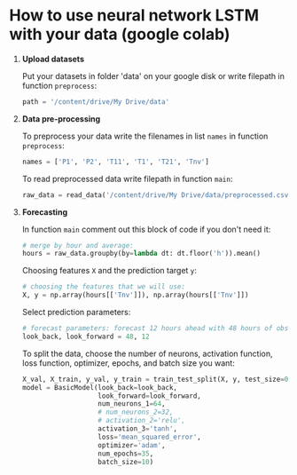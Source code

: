 # How to use neural network LSTM with your data (google colab)
1.  **Upload datasets**

    Put your datasets in folder 'data' on your google disk or write filepath in function ```preprocess```:
    ```python
    path = '/content/drive/My Drive/data'
    ``` 
2.  **Data pre-processing**

    To preprocess your data write the filenames in list ```names``` in function ```preprocess```:
    ```python
    names = ['P1', 'P2', 'T11', 'T1', 'T21', 'Tnv']
    ``` 
    To read preprocessed data write filepath in function ```main```:
    ```python
    raw_data = read_data('/content/drive/My Drive/data/preprocessed.csv')
    ``` 
3. **Forecasting**

    In function ```main``` comment out this block of code if you don't need it:
    ```python
    # merge by hour and average:
    hours = raw_data.groupby(by=lambda dt: dt.floor('h')).mean()
    ``` 
    Choosing features ```X``` and the prediction target ```y```:
    ```python
    # choosing the features that we will use:
    X, y = np.array(hours[['Tnv']]), np.array(hours[['Tnv']])
    ``` 
    Select prediction parameters:
     ```python
    # forecast parameters: forecast 12 hours ahead with 48 hours of observations
    look_back, look_forward = 48, 12
    ``` 
    To split the data, choose the number of neurons, activation function, loss function, optimizer, epochs, and batch size you want:
    ```python
    X_val, X_train, y_val, y_train = train_test_split(X, y, test_size=0.90, shuffle=False)
    model = BasicModel(look_back=look_back,
                       look_forward=look_forward,
                       num_neurons_1=64,
                       # num_neurons_2=32,
                       # activation_2='relu',
                       activation_3='tanh',
                       loss='mean_squared_error',
                       optimizer='adam',
                       num_epochs=35,
                       batch_size=10)
    ``` 
